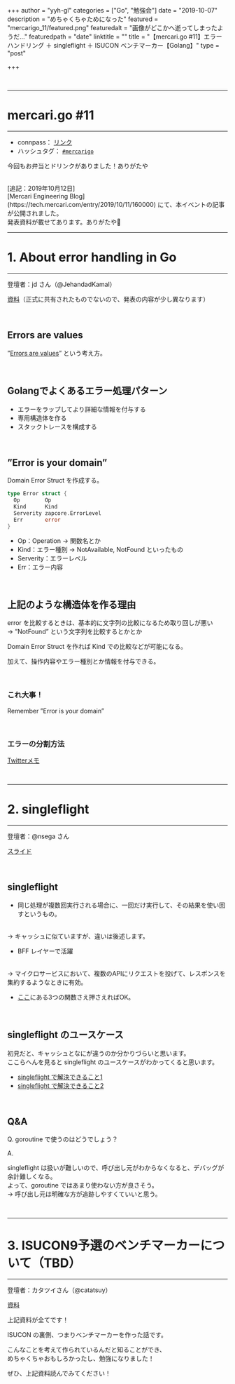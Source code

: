 +++
author = "yyh-gl"
categories = ["Go", "勉強会"]
date = "2019-10-07"
description = "めちゃくちゃためになった"
featured = "mercarigo_11/featured.png"
featuredalt = "画像がどこかへ逝ってしまったようだ…"
featuredpath = "date"
linktitle = ""
title = "【mercari.go #11】エラーハンドリング ＋ singleflight ＋ ISUCON ベンチマーカー【Golang】"
type = "post"

+++


<br>

---
# mercari.go #11 
---

- connpass： [リンク](https://mercari.connpass.com/event/148913/)
- ハッシュタグ： [`#mercarigo`](https://twitter.com/search?q=%23mercarigo&src=typd&lang=ja)

今回もお弁当とドリンクがありました！ありがたや

<br>
[追記：2019年10月12日]<br>
[Mercari Engineering Blog](https://tech.mercari.com/entry/2019/10/11/160000) にて、本イベントの記事が公開されました。<br>
発表資料が載せてあります。ありがたや🙏


---
# 1. About error handling in Go
---

登壇者：jd さん（@JehandadKamal）

[資料](https://about.sourcegraph.com/go/gophercon-2019-handling-go-errors)（正式に共有されたものでないので、発表の内容が少し異なります）

<br>

## Errors are values

”[Errors are values](https://blog.golang.org/errors-are-values)” という考え方。


<br>

## Golangでよくあるエラー処理パターン
- エラーをラップしてより詳細な情報を付与する
- 専用構造体を作る
- スタックトレースを構成する

<br>

## ”Error is your domain”

Domain Error Struct を作成する。

```go
type Error struct {
  Op        Op
  Kind      Kind
  Serverity zapcore.ErrorLevel
  Err       error
}
```

- Op：Operation → 関数名とか
- Kind：エラー種別 → NotAvailable, NotFound といったもの
- Serverity：エラーレベル
- Err：エラー内容

<br>

## 上記のような構造体を作る理由

error を比較するときは、基本的に文字列の比較になるため取り回しが悪い
<br>
→ ”NotFound” という文字列を比較するとかとか

Domain Error Struct を作れば Kind での比較などが可能になる。

加えて、操作内容やエラー種別とか情報を付与できる。


<br>

### これ大事！
Remember ”Error is your domain”

<br> 

### エラーの分割方法

[Twitterメモ](https://twitter.com/fukubaka0825/status/1181162651008659461)

<br>

---
# 2. singleflight
---

登壇者：@nsega さん

[スライド](https://speakerdeck.com/nsega/introduction-to-singleflight)

<br>

## singleflight

- 同じ処理が複数回実行される場合に、一回だけ実行して、その結果を使い回すというもの。
<br>
→ キャッシュに似ていますが、違いは後述します。

- BFF レイヤーで活躍
<br>
→ マイクロサービスにおいて、複数のAPIにリクエストを投げて、レスポンスを集約するようなときに有効。

- [ここ](https://godoc.org/golang.org/x/sync/singleflight)にある3つの関数さえ押さえればOK。

<br>

## singleflight のユースケース

初見だと、キャッシュとなにが違うのか分かりづらいと思います。
<br>
ここらへんを見ると singleflight のユースケースがわかってくると思います。

- [singleflight で解決できること1](https://christina04.hatenablog.com/entry/go-singleflight)
- [singleflight で解決できること2](https://qiita.com/methane/items/27ccaee5b989fb5fca72)

<br>


## Q&A

Q. goroutine で使うのはどうでしょう？

A.<br>

singleflight は扱いが難しいので、呼び出し元がわからなくなると、デバッグが余計難しくなる。
<br>
よって、goroutine ではあまり使わない方が良さそう。
<br>
→ 呼び出し元は明確な方が追跡しやすくていいと思う。


<br>

---
# 3. ISUCON9予選のベンチマーカーについて（TBD）
---

登壇者：カタツイさん（@catatsuy）

[資料](https://gist.github.com/catatsuy/74cd66e9ff69d7da0ff3311e9dcd81fa)

上記資料が全てです！

ISUCON の裏側、つまりベンチマーカーを作った話です。

こんなことを考えて作られているんだと知ることができ、
<br>
めちゃくちゃおもしろかったし、勉強になりました！

ぜひ、上記資料読んでみてください！
